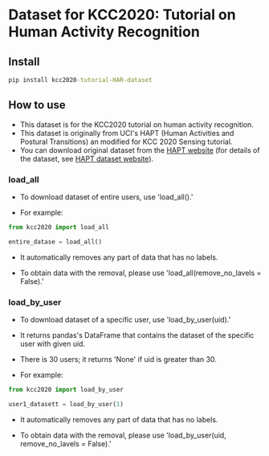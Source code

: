 # Dataset for KCC2020: Tutorial on Human Activity Recognition 

## Install
```cmd
pip install kcc2020-tutorial-HAR-dataset
```
## How to use
* This dataset is for the KCC2020 tutorial on human activity recognition.  
* This dataset is originally from UCI's HAPT (Human Activities and Postural Transitions) an modified for KCC 2020 Sensing tutorial. 
* You can download original dataset from the [HAPT website](http://archive.ics.uci.edu/ml/datasets/Smartphone-Based+Recognition+of+Human+Activities+and+Postural+Transitions) (for details of the dataset, see [HAPT dataset website](http://archive.ics.uci.edu/ml/datasets/Smartphone-Based+Recognition+of+Human+Activities+and+Postural+Transitions)).

### load_all
* To download dataset of entire users, use 'load_all().' 

* For example:
```python
from kcc2020 import load_all

entire_datase = load_all()
```

* It automatically removes any part of data that has no labels. 

* To obtain data with the removal, please use 'load_all(remove_no_lavels = False).' 

### load_by_user
* To download dataset of a specific user, use 'load_by_user(uid).' 

* It returns pandas's DataFrame that contains the dataset of the specific user with given uid. 

* There is 30 users; it returns 'None' if uid is greater than 30.

* For example:
```python
from kcc2020 import load_by_user

user1_datasett = load_by_user(1)
```

* It automatically removes any part of data that has no labels. 

* To obtain data with the removal, please use 'load_by_user(uid, remove_no_lavels = False).' 